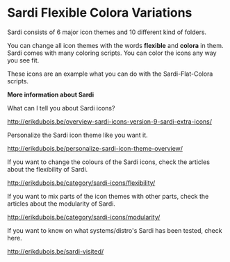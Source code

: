 # Sardi Flexible Colora Variations

Sardi consists of 6 major icon themes and 10 different kind of folders.

You can change all icon themes with the words **flexible** and **colora** in them.
Sardi comes with many coloring scripts. You can color the icons any way you see fit.

These icons are an example what you can do with the Sardi-Flat-Colora scripts.


**More information about Sardi**


What can I tell you about Sardi icons? 

http://erikdubois.be/overview-sardi-icons-version-9-sardi-extra-icons/


Personalize the Sardi icon theme like you want it.

http://erikdubois.be/personalize-sardi-icon-theme-overview/



If you want to change the colours of the Sardi icons, check the articles about the flexibility of Sardi.

http://erikdubois.be/category/sardi-icons/flexibility/



If you want to mix parts of the icon themes with other parts, check the articles about the modularity of Sardi.

http://erikdubois.be/category/sardi-icons/modularity/



If you want to know on what systems/distro's Sardi has been tested, check here.

http://erikdubois.be/sardi-visited/

